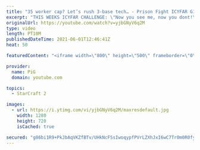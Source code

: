 ```yaml
---
title: "35 worker cap? Let’s rush 3-base tech… - Prison Fight ICYFAR G1"
excerpt: "THIS WEEKS ICYFAR CHALLENGE: \"Now you see me, now you dont!\" Send in your best games using cloaked and burrowed units! Send submissions to eonblu95@gmail.com as attachment AND only ICYFAR as title of the Email! Latest submission is Monday night CET (EU time).  -- Watch live at https://www.twitch.tv/x5_pig"
originalUrl: https://youtube.com/watch?v=yjbGNyV6q2M
type: video
length: PT10M
publishedDateTime: 2021-06-01T12:46:41Z
heat: 50

featuredContent: "<iframe width=\"800\" height=\"500\" frameborder=\"0\" src=\"https://www.youtube.com/embed/yjbGNyV6q2M\" allow=\"accelerometer; autoplay; encrypted-media; gyroscope; picture-in-picture\" allowfullscreen></iframe>"

provider:
  name: PiG
  domain: youtube.com

topics:
  - StarCraft 2

images:
  - url: https://i.ytimg.com/vi/yjbGNyV6q2M/maxresdefault.jpg
    width: 1280
    height: 720
    isCached: true

secured: "g86bi1R9+PkJbAqVKZfBTv/UHkNcFSsIwoqypfPVrLZXhJxI6wC7Tr0m0R0fyz3wdlXCUPJ5FcPnGoJfZDLKvYbsILeusGFGfColEOtG/coYKuUzpuxg0IQGP/fxDV2ESVFYmsR9FTcay3iLLjtH6Lm+FwaQRl/K1VTD83yA51ZnTuCIBLi5XJJE7w8rAcXlPlnOWZFq8R2GZnLax4tD9++jYTbanx43aLWX0HlcDsjHz9biPcYnklAWkZBcbZkHh6QLrmBafj+r6ByvGrldoFxEbq84SyoKZB5do1dPZ5N2o4xa9qH07X//NWRVibOmsyiLG+XJWVitEno58ZosNFo+fRAExN5KWDY7fiMkhER4kjmzerWpqKUMI1PRmHhssfx+mhydIAjCt+5ks5SpGq6javMyJRoBI7gDj280o7s=;MdLy3vk+WrWfIBPR2xHP1A=="
---
```


